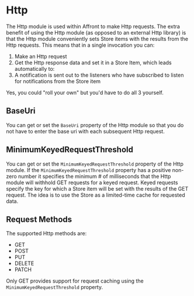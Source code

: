 # Http

The Http module is used within Affront to make Http requests. The extra benefit of using the Http module (as opposed to an external Http library) is that the Http module conveniently sets Store items with the results from the Http requests. This means that in a single invocation you can:

1. Make an Http request
2. Get the Http response data and set it in a Store Item, which leads automatically to:
3. A notification is sent out to the listeners who have subscribed to listen for notifications from the Store item

Yes, you could "roll your own" but you'd have to do all 3 yourself.

## BaseUri

You can get or set the ```BaseUri``` property of the Http module so that you do not have to enter the base uri with each subsequent Http request.

## MinimumKeyedRequestThreshold

You can get or set the ```MinimumKeyedRequestThreshold``` property of the Http module. If the ```MinimumKeyedRequestThreshold``` property has a positive non-zero number it specifies the minimum # of milliseconds that the Http module will withhold GET requests for a keyed request. Keyed requests specify the key for which a Store item will be set with the results of the GET request. The idea is to use the Store as a limited-time cache for requested data.

## Request Methods

The supported Http methods are:

* GET
* POST
* PUT
* DELETE
* PATCH

Only GET provides support for request caching using the ```MinimumKeyedRequestThreshold``` property.
 